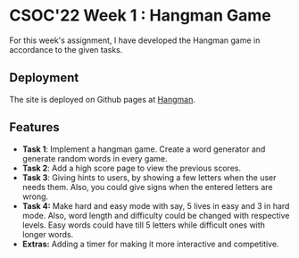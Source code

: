 
# CSOC'22 Week 1 : Hangman Game
For this week's assignment, I have developed the Hangman game in accordance to the given tasks.

## Deployment
The site is deployed on Github pages at [Hangman]().

## Features

-  **Task 1**: Implement a hangman game. Create a word generator and generate random words in every game.
-  **Task 2**: Add a high score page to view the previous scores.
-  **Task 3**: Giving hints to users, by showing a few letters when the user needs them. Also, you could give signs when the entered letters are wrong.
-  **Task 4:** Make hard and easy mode with say, 5 lives in easy and 3 in hard mode. Also, word length and difficulty could be changed with respective levels. Easy words could have till 5 letters while difficult ones with longer words.
-  **Extras:** Adding a timer for making it more interactive and competitive.
